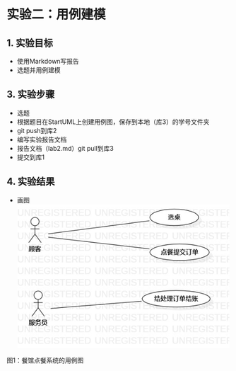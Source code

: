 # 实验二：用例建模

## 1. 实验目标

- 使用Markdown写报告
- 选题并用例建模

## 3. 实验步骤

- 选题
- 根据题目在StartUML上创建用例图，保存到本地（库3）的学号文件夹
- git push到库2
- 编写实验报告文档
- 报告文档（lab2.md）git pull到库3
- 提交到库1

## 4. 实验结果

- 画图  
![用例图](./Lab2_UseCaseDiagram.jpg)

图1：餐馆点餐系统的用例图
